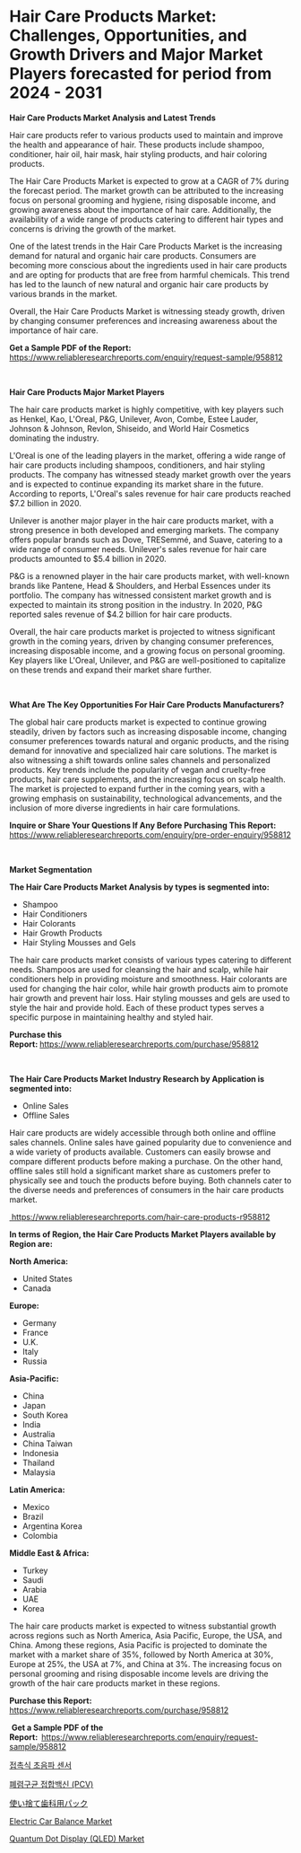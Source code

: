 <p><h1>Hair Care Products Market: Challenges, Opportunities, and Growth Drivers and Major Market Players forecasted for period from 2024 - 2031</h1></p><p><strong>Hair Care Products Market Analysis and Latest Trends</strong></p>
<p><p>Hair care products refer to various products used to maintain and improve the health and appearance of hair. These products include shampoo, conditioner, hair oil, hair mask, hair styling products, and hair coloring products.</p><p>The Hair Care Products Market is expected to grow at a CAGR of 7% during the forecast period. The market growth can be attributed to the increasing focus on personal grooming and hygiene, rising disposable income, and growing awareness about the importance of hair care. Additionally, the availability of a wide range of products catering to different hair types and concerns is driving the growth of the market.</p><p>One of the latest trends in the Hair Care Products Market is the increasing demand for natural and organic hair care products. Consumers are becoming more conscious about the ingredients used in hair care products and are opting for products that are free from harmful chemicals. This trend has led to the launch of new natural and organic hair care products by various brands in the market.</p><p>Overall, the Hair Care Products Market is witnessing steady growth, driven by changing consumer preferences and increasing awareness about the importance of hair care.</p></p>
<p><strong>Get a Sample PDF of the Report:&nbsp;</strong> <a href="https://www.reliableresearchreports.com/enquiry/request-sample/958812">https://www.reliableresearchreports.com/enquiry/request-sample/958812</a></p>
<p>&nbsp;</p>
<p><strong>Hair Care Products Major Market Players</strong></p>
<p><p>The hair care products market is highly competitive, with key players such as Henkel, Kao, L'Oreal, P&G, Unilever, Avon, Combe, Estee Lauder, Johnson & Johnson, Revlon, Shiseido, and World Hair Cosmetics dominating the industry. </p><p>L'Oreal is one of the leading players in the market, offering a wide range of hair care products including shampoos, conditioners, and hair styling products. The company has witnessed steady market growth over the years and is expected to continue expanding its market share in the future. According to reports, L'Oreal's sales revenue for hair care products reached $7.2 billion in 2020.</p><p>Unilever is another major player in the hair care products market, with a strong presence in both developed and emerging markets. The company offers popular brands such as Dove, TRESemmé, and Suave, catering to a wide range of consumer needs. Unilever's sales revenue for hair care products amounted to $5.4 billion in 2020.</p><p>P&G is a renowned player in the hair care products market, with well-known brands like Pantene, Head & Shoulders, and Herbal Essences under its portfolio. The company has witnessed consistent market growth and is expected to maintain its strong position in the industry. In 2020, P&G reported sales revenue of $4.2 billion for hair care products.</p><p>Overall, the hair care products market is projected to witness significant growth in the coming years, driven by changing consumer preferences, increasing disposable income, and a growing focus on personal grooming. Key players like L'Oreal, Unilever, and P&G are well-positioned to capitalize on these trends and expand their market share further.</p></p>
<p>&nbsp;</p>
<p><strong>What Are The Key Opportunities For Hair Care Products Manufacturers?</strong></p>
<p><p>The global hair care products market is expected to continue growing steadily, driven by factors such as increasing disposable income, changing consumer preferences towards natural and organic products, and the rising demand for innovative and specialized hair care solutions. The market is also witnessing a shift towards online sales channels and personalized products. Key trends include the popularity of vegan and cruelty-free products, hair care supplements, and the increasing focus on scalp health. The market is projected to expand further in the coming years, with a growing emphasis on sustainability, technological advancements, and the inclusion of more diverse ingredients in hair care formulations.</p></p>
<p><strong>Inquire or Share Your Questions If Any Before Purchasing This Report:</strong> <a href="https://www.reliableresearchreports.com/enquiry/pre-order-enquiry/958812">https://www.reliableresearchreports.com/enquiry/pre-order-enquiry/958812</a></p>
<p>&nbsp;</p>
<p><strong>Market Segmentation</strong></p>
<p><strong>The Hair Care Products Market Analysis by types is segmented into:</strong></p>
<p><ul><li>Shampoo</li><li>Hair Conditioners</li><li>Hair Colorants</li><li>Hair Growth Products</li><li>Hair Styling Mousses and Gels</li></ul></p>
<p><p>The hair care products market consists of various types catering to different needs. Shampoos are used for cleansing the hair and scalp, while hair conditioners help in providing moisture and smoothness. Hair colorants are used for changing the hair color, while hair growth products aim to promote hair growth and prevent hair loss. Hair styling mousses and gels are used to style the hair and provide hold. Each of these product types serves a specific purpose in maintaining healthy and styled hair.</p></p>
<p><strong>Purchase this Report:&nbsp;</strong><a href="https://www.reliableresearchreports.com/purchase/958812">https://www.reliableresearchreports.com/purchase/958812</a></p>
<p>&nbsp;</p>
<p><strong>The Hair Care Products Market Industry Research by Application is segmented into:</strong></p>
<p><ul><li>Online Sales</li><li>Offline Sales</li></ul></p>
<p><p>Hair care products are widely accessible through both online and offline sales channels. Online sales have gained popularity due to convenience and a wide variety of products available. Customers can easily browse and compare different products before making a purchase. On the other hand, offline sales still hold a significant market share as customers prefer to physically see and touch the products before buying. Both channels cater to the diverse needs and preferences of consumers in the hair care products market.</p></p>
<p><a href="https://www.reliableresearchreports.com/hair-care-products-r958812">&nbsp;https://www.reliableresearchreports.com/hair-care-products-r958812</a></p>
<p><strong>In terms of Region, the Hair Care Products Market Players available by Region are:</strong></p>
<p>
    <p> <strong> North America: </strong>
        <ul>
            <li>United States</li>
            <li>Canada</li>
        </ul>
        </p> 
    <p> <strong> Europe: </strong>
        <ul>
            <li>Germany</li>
            <li>France</li>
            <li>U.K.</li>
            <li>Italy</li>
            <li>Russia</li>
        </ul>
        </p> 
    <p> <strong> Asia-Pacific: </strong>
        <ul>
            <li>China</li>
            <li>Japan</li>
            <li>South Korea</li>
            <li>India</li>
            <li>Australia</li>
            <li>China Taiwan</li>
            <li>Indonesia</li>
            <li>Thailand</li>
            <li>Malaysia</li>
        </ul>
        </p> 
    <p> <strong> Latin America: </strong>
        <ul>
            <li>Mexico</li>
            <li>Brazil</li>
            <li>Argentina Korea</li>
            <li>Colombia</li>
        </ul>
        </p> 
    <p> <strong> Middle East & Africa: </strong>
        <ul>
            <li>Turkey</li>
            <li>Saudi</li>
            <li>Arabia</li>
            <li>UAE</li>
            <li>Korea</li>
        </ul>
    </p>
    </p>
<p><p>The hair care products market is expected to witness substantial growth across regions such as North America, Asia Pacific, Europe, the USA, and China. Among these regions, Asia Pacific is projected to dominate the market with a market share of 35%, followed by North America at 30%, Europe at 25%, the USA at 7%, and China at 3%. The increasing focus on personal grooming and rising disposable income levels are driving the growth of the hair care products market in these regions.</p></p>
<p><strong>Purchase this Report: </strong><a href="https://www.reliableresearchreports.com/purchase/958812">https://www.reliableresearchreports.com/purchase/958812</a></p>
<p>&nbsp;<strong>Get a Sample PDF of the Report:&nbsp;&nbsp;</strong><a href="https://www.reliableresearchreports.com/enquiry/request-sample/958812">https://www.reliableresearchreports.com/enquiry/request-sample/958812</a></p>
<p><strong></strong></p>
<p><p><a href="https://github.com/KoleLedner/Market-Research-Report-List-1/blob/main/606747878152.md">접촉식 초음파 센서</a></p><p><a href="https://medium.com/@frankfurter67567/%ED%8F%90%EB%A0%B4%EA%B5%AC%EA%B7%A0-%EA%B2%B0%ED%95%A9%EB%B0%B1%EC%8B%A0-pcv-%EC%8B%9C%EC%9E%A5-%EB%B3%B4%EA%B3%A0%EC%84%9C%EB%8A%94-%EC%9D%B4-%EC%8B%9C%EC%9E%A5%EC%9D%98-%EC%B5%9C%EC%8B%A0-%ED%8A%B8%EB%A0%8C%EB%93%9C%EC%99%80-%EC%84%B1%EC%9E%A5-%EA%B8%B0%ED%9A%8C%EB%A5%BC-%EB%B3%B4%EC%97%AC%EC%A4%8D%EB%8B%88%EB%8B%A4-a5302de49cf0">폐렴구균 접합백신 (PCV)</a></p><p><a href="https://github.com/AaronVargas43/Market-Research-Report-List-1/blob/main/584957684530.md">使い捨て歯科用パック</a></p><p><a href="https://github.com/redneck06/Market-Research-Report-List-3/blob/main/electric-car-balance-market.md">Electric Car Balance Market</a></p><p><a href="https://github.com/peachesmcdowel1/Market-Research-Report-List-2/blob/main/quantum-dot-display-qled-market.md">Quantum Dot Display (QLED) Market</a></p></p>